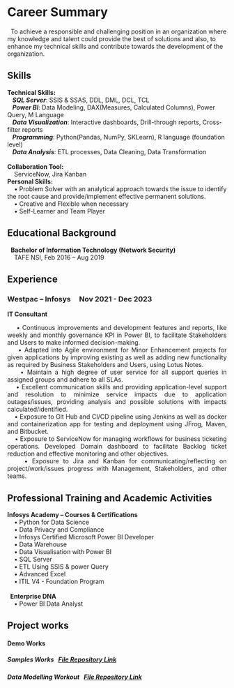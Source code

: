# Career Summary
&nbsp; To achieve a responsible and challenging position in an organization where my knowledge and talent could provide the best of solutions and also, to enhance my technical skills and contribute towards the development of the organization.

## Skills
**Technical Skills:**  <br>
&nbsp;&nbsp; ***SQL Server***: SSIS & SSAS, DDL, DML, DCL, TCL <br>
&nbsp;&nbsp; ***Power BI***: Data Modeling, DAX(Measures, Calculated Columns), Power Query, M Language <br>
&nbsp;&nbsp; ***Data Visualization***: Interactive dashboards, Drill-through reports, Cross-filter reports <br>
&nbsp;&nbsp; ***Programming***: Python(Pandas, NumPy, SKLearn), R language (foundation level)<br>
&nbsp;&nbsp; ***Data Analysis***: ETL processes, Data Cleaning, Data Transformation<br><br>
**Collaboration Tool:** <br>
&nbsp; &nbsp; ServiceNow, Jira Kanban <br>
**Personal Skills:** <br>
&nbsp; &nbsp; • Problem Solver with an analytical approach towards the issue to identify the root cause and provide/implement effective permanent solutions.<br>
&nbsp; &nbsp; • Creative and Flexible when necessary<br>
&nbsp; &nbsp; • Self-Learner and Team Player


## Educational Background

&nbsp; <b>Bachelor of Information Technology (Network Security) </b><br>
&nbsp; &nbsp; TAFE NSI, Feb 2016 – Aug 2019

## Experience
### Westpac – Infosys  &nbsp;  &nbsp;           Nov 2021 - Dec 2023
<b> IT Consultant</b>
<br>
<p align="justify">
   &nbsp;  &nbsp; • Continuous improvements and development features and reports, like weekly and monthly governance KPI in Power BI, to facilitate Stakeholders and Users to make informed decision-making.<br>
   &nbsp;  &nbsp; • Adapted into Agile environment for Minor Enhancement projects for given applications by improving existing as well as adding new functionality as required by Business Stakeholders and Users, using Lotus Notes.<br>
   &nbsp;  &nbsp; • Maintain a high degree of user service for all support queries in assigned groups and adhere to all SLAs.<br>
   &nbsp;  &nbsp; • Excellent communication skills and providing application-level support and resolution to minimize service impacts due to application outages/issues, providing analysis and possible solutions with impacts calculated/identified.<br>
  &nbsp;   &nbsp; • Exposure to Git Hub and CI/CD pipeline using Jenkins as well as docker and containerization app for testing and deployment using JFrog, Maven, and Bitbucket.<br>
  &nbsp;   &nbsp; • Exposure to ServiceNow for managing workflows for business ticketing operations. Developed Domain dashboard to facilitate Backlog ticket reduction and effective monitoring and other objectives.<br>
   &nbsp;  &nbsp; • Exposure to Jira and Kanban for communicating/reflecting on project/work/issues progress with Management, Stakeholders, and other teams.<br>
</p>

## Professional Training and Academic Activities
<p align="justify">
<b> Infosys Academy – Courses & Certifications </b>
<br> &nbsp; &nbsp; • Python for Data Science<br>
    &nbsp;  &nbsp; • Data Privacy and Compliance<br>
    &nbsp; &nbsp;  • Infosys Certified Microsoft Power BI Developer<br>
    &nbsp;  &nbsp; • Data Warehouse<br>
    &nbsp;  &nbsp; • Data Visualisation with Power BI<br>
    &nbsp; &nbsp;  • SQL Server<br>
    &nbsp; &nbsp;  • ETL Using SSIS & power Query <br>
    &nbsp;  &nbsp; • Advanced Excel<br>
    &nbsp;  &nbsp; • ITIL V4 - Foundation Program<br>
<br><b> &nbsp; Enterprise DNA</b><br>
    &nbsp; &nbsp;  • Power BI Data Analyst 
</p>

## Project works 
#### Demo Works
##### Samples Works  &nbsp;  [File Repository Link](https://github.com/raghavshrestha/powerbi-projects/tree/main) &nbsp;  &nbsp;   
##### Data Modelling Workout  &nbsp;  [File Repository Link](https://github.com/raghavshrestha/powerbi-projects/tree/main/EDNA_Workouts/Data%20Modeling) &nbsp;  &nbsp;   
